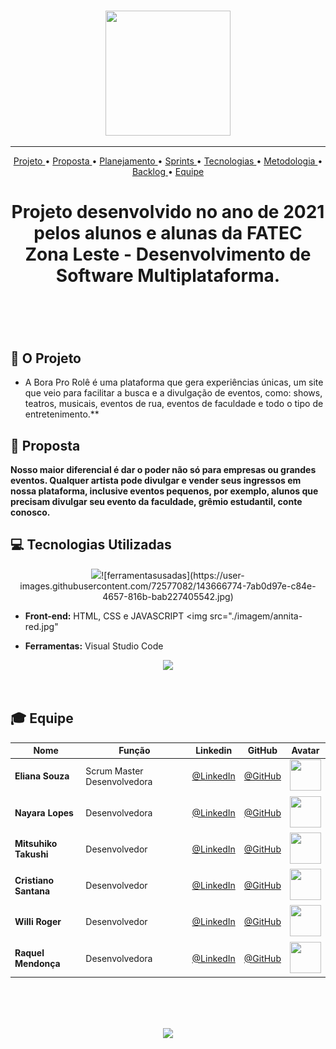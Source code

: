 <br>

<p align="center">
      <img src="/Imagens_Geral/logo_squad.png" width="200" height="200">
<p align="center">

<hr>

<p align="center">
  <a href ="#rocket-o-projeto"> Projeto </a>  • 
  <a href ="#dart-proposta"> Proposta </a>  • 
  <a href ="#hourglass_flowing_sand-planejamento-de-entregas"> Planejamento </a>  • 
  <a href ="#calendar-as-sprints"> Sprints </a>  • 
  <a href ="#computer-tecnologias-utilizadas"> Tecnologias </a>  • 
  <a href ="#bulb-metodologia-utilizada"> Metodologia </a>  • 
  <a href ="#bar_chart-backlog-do-projeto"> Backlog </a>  •
  <a href ="#mortar_board-equipe"> Equipe </a> 
</p>

<h1 align="center">
  Projeto desenvolvido no ano de  2021 pelos alunos e alunas da FATEC Zona Leste - Desenvolvimento de Software Multiplataforma.
<h1 align="center">
<br>

## :rocket: O Projeto
 * A Bora Pro Rolê é uma plataforma que gera experiências únicas, um site que veio para facilitar a busca e a  divulgação de eventos, como: shows, teatros, musicais, eventos de rua, eventos de faculdade e todo o tipo de
entretenimento.**

## :dart: Proposta
 **Nosso maior diferencial é dar o poder não só para empresas ou grandes eventos. Qualquer artista pode divulgar  e vender seus ingressos em nossa plataforma, inclusive eventos pequenos, por exemplo, alunos que precisam  divulgar seu evento da faculdade, grêmio estudantil, conte conosco.**

 




## :computer: Tecnologias Utilizadas

<p align="center">
      <img src="imagem" >![ferramentasusadas](https://user-images.githubusercontent.com/72577082/143666774-7ab0d97e-c84e-4657-816b-bab227405542.jpg)

      
<p align="center">



* **Front-end:** HTML, CSS e JAVASCRIPT          <img src="./imagem/annita-red.jpg"

* **Ferramentas:** Visual Studio Code



<p align="center">
      <img src="/Imagens_Geral/Backlog.jpeg" >
<p align="center">
</p>
<br>

## :mortar_board: Equipe 

|Nome|Função|Linkedin|GitHub|Avatar|
| -------- |-------- |-------- |-------- |-------- |
|**Eliana Souza**|Scrum Master Desenvolvedora|[@LinkedIn](https://www.linkedin.com/in/eliana-souzarr/)|[@GitHub](https://github.com/Elianars)|<img src = "/SPRINT_02/img/eliana.jpg" width="50" height="50"/>|
|**Nayara Lopes**|Desenvolvedora| [@LinkedIn](https://www.linkedin.com/in/nayara-suelen-382420137/)|[@GitHub](https://github.com/NayDev)|<img src = "/SPRINT_02/img/nay.jpg" width="50" height="50"/>|
|**Mitsuhiko Takushi**|Desenvolvedor| [@LinkedIn](https://www.linkedin.com/in/mitsuhiko/)|[@GitHub](https://github.com/matsuboshi)|<img src = "/SPRINT_02/img/mit.jpg" width="50" height="50"/>|
|**Cristiano Santana**|Desenvolvedor| [@LinkedIn](https://www.linkedin.com/in/cristiano-souza-santana-b3011a119/)|[@GitHub](https://github.com/CristianoSantan)|<img src = "/SPRINT_02/img/cris.jpg" width="50" height="50"/>|
|**Willi Roger**|Desenvolvedor| [@LinkedIn](https://www.linkedin.com/in/williroger/)|[@GitHub](https://github.com/williroger)|<img src = "/SPRINT_02/img/roger.jpg" width="50" height="50"/>|
|**Raquel Mendonça**|Desenvolvedora| [@LinkedIn](https://www.linkedin.com/in/raquel-mendon%C3%A7a-944254108/)|[@GitHub](https://github.com/raquelmendoncah)|<img src = "/SPRINT_02/img/raquel.jpg" width="50" height="50"/>|

   

<br>

 <h1 align="center"> <img src = "/Imagens_Geral/recode.png" height="90" /></h1>
